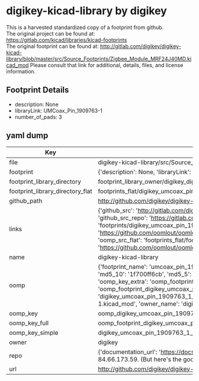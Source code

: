 # digikey-kicad-library by digikey  
This is a harvested standardized copy of a footprint from github.  
The original project can be found at:  
https://gitlab.com/kicad/libraries/kicad-footprints  
The original footprint can be found at:
http://gitlab.com/digikey/digikey-kicad-library/blob/master/src/Source_Footprints/Zigbee_Module_MRF24J40MD.kicad_mod
Please consult that link for additional, details, files, and license information.  
## Footprint Details
* description: None  
* libraryLink: UMCoax_Pin_1909763-1  
* number_of_pads: 3  
## yaml dump  
| Key | Value |  
| --- | --- |  
| file | digikey-kicad-library/src/Source_Footprints/UMCoax_Pin_1909763-1.kicad_mod |  
| footprint | {'description': None, 'libraryLink': 'UMCoax_Pin_1909763-1', 'number_of_pads': 3} |  
| footprint_library_directory | footprint_library_owner/digikey_digikey-kicad-library |  
| footprint_library_directory_flat | footprints_flat/digikey_umcoax_pin_1909763_1_umcoax_pin_1909763_1/working |  
| github_path | http://github.com/digikey/digikey-kicad-library/blob/master/src/Source_Footprints/UMCoax_Pin_1909763-1.kicad_mod |  
| links | {'github_src': 'http://gitlab.com/digikey/digikey-kicad-library/blob/master/src/Source_Footprints/Zigbee_Module_MRF24J40MD.kicad_mod', 'github_src_repo': 'https://gitlab.com/kicad/libraries/kicad-footprints', 'oomp_bot': 'footprints/digikey_umcoax_pin_1909763_1_umcoax_pin_1909763_1/working', 'oomp_bot_github': 'https://github.com/oomlout/oomlout_oomp_footprint_bot/tree/main/footprints/digikey_umcoax_pin_1909763_1_umcoax_pin_1909763_1/working', 'oomp_src_flat': 'footprints_flat/footprints_flat/digikey_umcoax_pin_1909763_1_umcoax_pin_1909763_1/working', 'oomp_src_flat_github': 'https://github.com/oomlout/oomlout_oomp_footprint_src/tree/main/footprints_flat/digikey_umcoax_pin_1909763_1_umcoax_pin_1909763_1/working'} |  
| name | digikey-kicad-library |  
| oomp | {'footprint_name': 'umcoax_pin_1909763_1', 'library_name': 'umcoax_pin_1909763_1_kicad_mod', 'md5': '1f700ff6cb9e8b63cb694aaca4892aa1', 'md5_10': '1f700ff6cb', 'md5_5': '1f700', 'md5_6': '1f700f', 'oomp_key': 'oomp_digikey_umcoax_pin_1909763_1_umcoax_pin_1909763_1', 'oomp_key_extra': 'oomp_footprint_digikey_umcoax_pin_1909763_1_umcoax_pin_1909763_1', 'oomp_key_full': 'oomp_footprint_digikey_umcoax_pin_1909763_1_umcoax_pin_1909763_1_1f700f', 'oomp_key_simple': 'digikey_umcoax_pin_1909763_1_umcoax_pin_1909763_1', 'original_filename': 'digikey-kicad-library/src/Source_Footprints/UMCoax_Pin_1909763-1.kicad_mod', 'owner_name': 'digikey'} |  
| oomp_key | oomp_digikey_umcoax_pin_1909763_1_umcoax_pin_1909763_1 |  
| oomp_key_full | oomp_footprint_digikey_umcoax_pin_1909763_1_umcoax_pin_1909763_1 |  
| oomp_key_simple | digikey_umcoax_pin_1909763_1_umcoax_pin_1909763_1 |  
| owner | digikey |  
| repo | {'documentation_url': 'https://docs.github.com/rest/overview/resources-in-the-rest-api#rate-limiting', 'message': "API rate limit exceeded for 84.66.173.59. (But here's the good news: Authenticated requests get a higher rate limit. Check out the documentation for more details.)"} |  
| url | http://github.com/digikey/digikey-kicad-library |  

